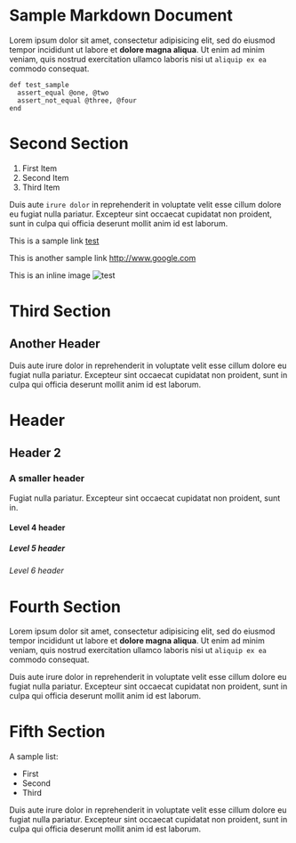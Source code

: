 Sample Markdown Document
========================

Lorem ipsum dolor sit amet, consectetur adipisicing elit, sed do eiusmod tempor
incididunt ut labore et **dolore magna aliqua**. Ut enim ad minim veniam, quis
nostrud exercitation ullamco laboris nisi ut `aliquip ex ea` commodo consequat. 

    def test_sample
      assert_equal @one, @two
      assert_not_equal @three, @four
    end

Second Section
==============

1. First Item
2. Second Item
3. Third Item

Duis aute `irure dolor` in reprehenderit in voluptate velit esse cillum dolore eu
fugiat nulla pariatur. Excepteur sint occaecat cupidatat non proident, sunt in
culpa qui officia deserunt mollit anim id est laborum.

This is a sample link [test](http://www.google.com)

This is another sample link <http://www.google.com>

This is an inline image ![test](http://something)

Third Section
=============

Another Header
--------------

Duis aute irure dolor in reprehenderit in voluptate velit esse cillum dolore eu
fugiat nulla pariatur. Excepteur sint occaecat cupidatat non proident, sunt in
culpa qui officia deserunt mollit anim id est laborum.

# Header

## Header 2

### A smaller header

Fugiat nulla pariatur. Excepteur sint occaecat cupidatat non proident, sunt in.

#### Level 4 header

##### Level 5 header

###### Level 6 header

Fourth Section
==============

Lorem ipsum dolor sit amet, consectetur adipisicing elit, sed do eiusmod tempor
incididunt ut labore et **dolore magna aliqua**. Ut enim ad minim veniam, quis
nostrud exercitation ullamco laboris nisi ut `aliquip ex ea` commodo consequat. 

Duis aute irure dolor in reprehenderit in voluptate velit esse cillum dolore eu
fugiat nulla pariatur. Excepteur sint occaecat cupidatat non proident, sunt in
culpa qui officia deserunt mollit anim id est laborum.

Fifth Section
=============

A sample list:

* First
* Second
* Third

Duis aute irure dolor in reprehenderit in voluptate velit esse cillum dolore eu
fugiat nulla pariatur. Excepteur sint occaecat cupidatat non proident, sunt in
culpa qui officia deserunt mollit anim id est laborum.
